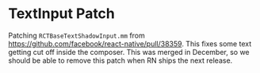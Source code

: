 # TextInput Patch

Patching `RCTBaseTextShadowInput.mm` from https://github.com/facebook/react-native/pull/38359. This fixes some text
getting cut off inside the composer. This was merged in December, so we should be able to remove this patch when RN
ships the next release.
